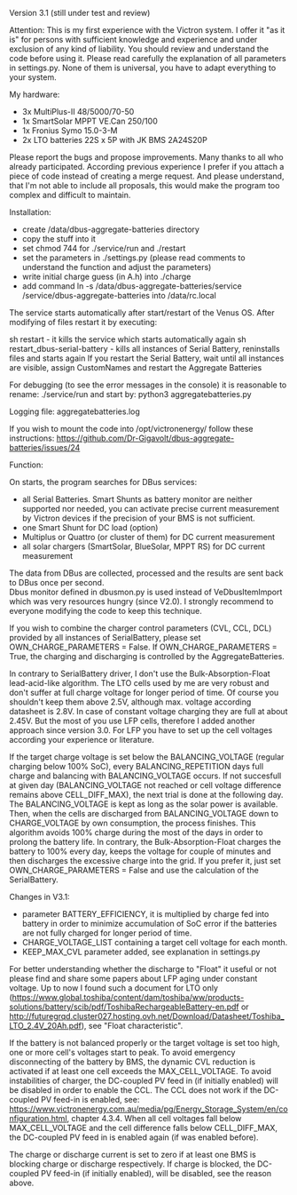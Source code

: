 Version 3.1 (still under test and review)


Attention: This is my first experience with the Victron system. I offer it "as it is" for persons with sufficient knowledge and experience and under exclusion of any kind of liability. You should review and understand the code before using it. Please read carefully the explanation of all parameters in settings.py. None of them is universal, you have to adapt everything to your system. 

My hardware:
- 3x MultiPlus-II 48/5000/70-50
- 1x SmartSolar MPPT VE.Can 250/100
- 1x Fronius Symo 15.0-3-M
- 2x LTO batteries 22S x 5P with JK BMS 2A24S20P

Please report the bugs and propose improvements. Many thanks to all who already participated. According previous experience I prefer if you attach a piece of code instead of creating a merge request. And please understand, that I'm not able to include all proposals, this would make the program too complex and difficult to maintain.

Installation:
- create /data/dbus-aggregate-batteries directory
- copy the stuff into it
- set chmod 744 for ./service/run and ./restart
- set the parameters in ./settings.py (please read comments to understand the function and adjust the parameters)
- write initial charge guess (in A.h) into ./charge
- add command ln -s /data/dbus-aggregate-batteries/service /service/dbus-aggregate-batteries into /data/rc.local 

The service starts automatically after start/restart of the Venus OS. After modifying of files restart it by executing:

sh restart - it kills the service which starts automatically again
sh restart_dbus-serial-battery - kills all instances of Serial Battery, reninstalls files and starts again
If you restart the Serial Battery, wait until all instances are visible, assign CustomNames and restart the Aggregate Batteries 



For debugging (to see the error messages in the console) it is reasonable to rename: ./service/run and start by: python3 aggregatebatteries.py

Logging file: aggregatebatteries.log

If you wish to mount the code into /opt/victronenergy/ follow these instructions:
https://github.com/Dr-Gigavolt/dbus-aggregate-batteries/issues/24

Function:

On starts, the program searches for DBus services:
- all Serial Batteries. Smart Shunts as battery monitor are neither supported nor needed, you can activate precise current measurement by Victron devices if the precision of your BMS is not sufficient.
- one Smart Shunt for DC load (option)
- Multiplus or Quattro (or cluster of them) for DC current measurement
- all solar chargers (SmartSolar, BlueSolar, MPPT RS) for DC current measurement

The data from DBus are collected, processed and the results are sent back to DBus once per second. 	
Dbus monitor defined in dbusmon.py is used instead of VeDbusItemImport which was very resources hungry (since V2.0). I strongly recommend to everyone modifying the code to keep this technique.

If you wish to combine the charger control parameters (CVL, CCL, DCL) provided by all instances of SerialBattery, please set OWN_CHARGE_PARAMETERS = False.
If OWN_CHARGE_PARAMETERS = True, the charging and discharging is controlled by the AggregateBatteries.

In contrary to SerialBattery driver, I don't use the Bulk-Absorption-Float lead-acid-like algorithm. The LTO cells used by me are very robust and don't suffer at full charge voltage for longer period of time. Of course you shouldn't keep them above 2.5V, although max. voltage according datasheet is 2.8V. In case of constant voltage charging they are full at about 2.45V. But the most of you use LFP cells, therefore I added another approach since version 3.0. For LFP you have to set up the cell voltages according your experience or literature.

If the target charge voltage is set below the BALANCING_VOLTAGE (regular charging below 100% SoC), every BALANCING_REPETITION days full charge and balancing with BALANCING_VOLTAGE occurs. If not succesfull at given day (BALANCING_VOLTAGE not reached or cell voltage difference remains above CELL_DIFF_MAX), the next trial is done at the following day. The BALANCING_VOLTAGE is kept as long as the solar power is available. Then, when the cells are discharged from BALANCING_VOLTAGE down to CHARGE_VOLTAGE by own consumption, the process finishes. This algorithm avoids 100% charge during the most of the days in order to prolong the battery life. In contrary, the Bulk-Absorption-Float charges the battery to 100% every day, keeps the voltage for couple of minutes and then discharges the excessive charge into the grid. If you prefer it, just set OWN_CHARGE_PARAMETERS = False and use the calculation of the SerialBattery.

Changes in V3.1:
- parameter BATTERY_EFFICIENCY, it is multiplied by charge fed into battery in order to minimize accumulation of SoC error if the batteries are not fully charged for longer period of time.  
- CHARGE_VOLTAGE_LIST containing a target cell voltage for each month.
- KEEP_MAX_CVL parameter added, see explanation in settings.py

For better understanding whether the discharge to "Float" it useful or not please find and share some papers about LFP aging under constant voltage. Up to now I found such a document for LTO only (https://www.global.toshiba/content/dam/toshiba/ww/products-solutions/battery/scib/pdf/ToshibaRechargeableBattery-en.pdf or http://futuregrqd.cluster027.hosting.ovh.net/Download/Datasheet/Toshiba_LTO_2.4V_20Ah.pdf), see "Float characteristic".    

If the battery is not balanced properly or the target voltage is set too high, one or more cell's voltages start to peak. To avoid emergency disconnecting of the battery by BMS, the dynamic CVL reduction is activated if at least one cell exceeds the MAX_CELL_VOLTAGE. To avoid instabilities of charger, the DC-coupled PV feed in (if initially enabled) will be disabled in order to enable the CCL. The CCL does not work if the DC-coupled PV feed-in is enabled, see: https://www.victronenergy.com.au/media/pg/Energy_Storage_System/en/configuration.html, chapter 4.3.4. When all cell voltages fall below MAX_CELL_VOLTAGE and the cell difference falls below CELL_DIFF_MAX, the DC-coupled PV feed in is enabled again (if was enabled before). 

The charge or discharge current is set to zero if at least one BMS is blocking charge or discharge respectively. If charge is blocked, the DC-coupled PV feed-in (if initially enabled), will be disabled, see the reason above.